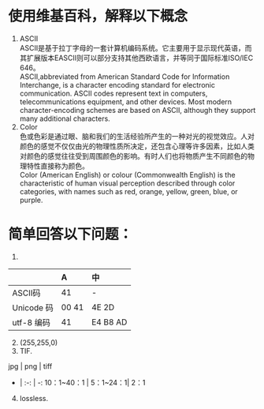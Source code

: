 # 使用维基百科，解释以下概念
1) ASCII<br>
ASCII是基于拉丁字母的一套计算机编码系统。它主要用于显示现代英语，而其扩展版本EASCII则可以部分支持其他西欧语言，并等同于国际标准ISO/IEC 646。 <br>
ASCII,abbreviated from American Standard Code for Information Interchange, is a character encoding standard for electronic communication. ASCII codes represent text in computers, telecommunications equipment, and other devices. Most modern character-encoding schemes are based on ASCII, although they support many additional characters. <br>
2) Color<br>
色或色彩是通过眼、脑和我们的生活经验所产生的一种对光的视觉效应。人对颜色的感觉不仅仅由光的物理性质所决定，还包含心理等许多因素，比如人类对颜色的感觉往往受到周围颜色的影响。有时人们也将物质产生不同颜色的物理特性直接称为颜色。<br>
Color (American English) or colour (Commonwealth English) is the characteristic of human visual perception described through color categories, with names such as red, orange, yellow, green, blue, or purple. <br>


# 简单回答以下问题：
1)
|              | A                 | 中 |
|:-------------|:------------------|:------|
| ASCII码      | 41                | -  |
| Unicode 码   | 00 41              | 4E 2D  |
| utf-8 编码    | 41                | E4 B8 AD   |


2) (255,255,0)<br>
3) TIF.<br>

jpg | png | tiff 
- | :-: | -: 
10：1~40：1 | 5：1~24：1| 2：1 
4) lossless.


